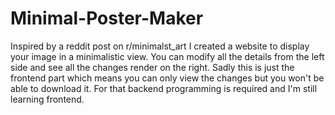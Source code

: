 # Minimal-Poster-Maker
Inspired by a reddit post on r/minimalst_art I created a website to display your image in a minimalistic view. You can modify all the details from the left side and see all the changes render on the right. Sadly this is just the frontend part which means you can only view the changes but you won't be able to download it. For that backend programming is required and I'm still learning frontend.
